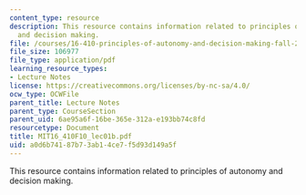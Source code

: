 ```yaml
---
content_type: resource
description: This resource contains information related to principles of autonomy
  and decision making.
file: /courses/16-410-principles-of-autonomy-and-decision-making-fall-2010/a0d6b74187b73ab14ce7f5d93d149a5f_MIT16_410F10_lec01b.pdf
file_size: 106977
file_type: application/pdf
learning_resource_types:
- Lecture Notes
license: https://creativecommons.org/licenses/by-nc-sa/4.0/
ocw_type: OCWFile
parent_title: Lecture Notes
parent_type: CourseSection
parent_uid: 6ae95a6f-16be-365e-312a-e193bb74c8fd
resourcetype: Document
title: MIT16_410F10_lec01b.pdf
uid: a0d6b741-87b7-3ab1-4ce7-f5d93d149a5f
---
```

This resource contains information related to principles of autonomy and decision making.